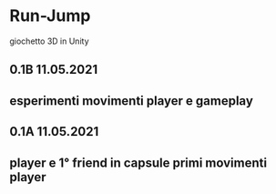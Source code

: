 # Run-Jump
 giochetto 3D in Unity

0.1B 11.05.2021
---------------
esperimenti movimenti player e gameplay
---------------

0.1A 11.05.2021
---------------
player e 1° friend in capsule
primi movimenti player
---------------

